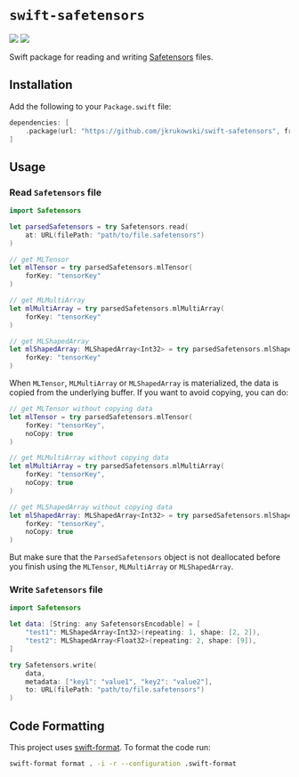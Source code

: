 # `swift-safetensors`

[![](https://img.shields.io/endpoint?url=https%3A%2F%2Fswiftpackageindex.com%2Fapi%2Fpackages%2Fjkrukowski%2Fswift-safetensors%2Fbadge%3Ftype%3Dswift-versions)](https://swiftpackageindex.com/jkrukowski/swift-safetensors)
[![](https://img.shields.io/endpoint?url=https%3A%2F%2Fswiftpackageindex.com%2Fapi%2Fpackages%2Fjkrukowski%2Fswift-safetensors%2Fbadge%3Ftype%3Dplatforms)](https://swiftpackageindex.com/jkrukowski/swift-safetensors)

Swift package for reading and writing [Safetensors](https://github.com/huggingface/safetensors) files.

## Installation

Add the following to your `Package.swift` file:

```swift
dependencies: [
    .package(url: "https://github.com/jkrukowski/swift-safetensors", from: "0.0.6")
]
```

## Usage

### Read `Safetensors` file

```swift
import Safetensors

let parsedSafetensors = try Safetensors.read(
    at: URL(filePath: "path/to/file.safetensors")
)

// get MLTensor
let mlTensor = try parsedSafetensors.mlTensor(
    forKey: "tensorKey"
)

// get MLMultiArray
let mlMultiArray = try parsedSafetensors.mlMultiArray(
    forKey: "tensorKey"
)

// get MLShapedArray
let mlShapedArray: MLShapedArray<Int32> = try parsedSafetensors.mlShapedArray(
    forKey: "tensorKey"
)
```

When `MLTensor`, `MLMultiArray` or `MLShapedArray` is materialized, the data is copied from the underlying buffer.
If you want to avoid copying, you can do:

```swift
// get MLTensor without copying data
let mlTensor = try parsedSafetensors.mlTensor(
    forKey: "tensorKey",
    noCopy: true
)

// get MLMultiArray without copying data
let mlMultiArray = try parsedSafetensors.mlMultiArray(
    forKey: "tensorKey",
    noCopy: true
)

// get MLShapedArray without copying data
let mlShapedArray: MLShapedArray<Int32> = try parsedSafetensors.mlShapedArray(
    forKey: "tensorKey",
    noCopy: true
)
```

But make sure that the `ParsedSafetensors` object is not deallocated before you
finish using the `MLTensor`, `MLMultiArray` or `MLShapedArray`.

### Write `Safetensors` file

```swift
import Safetensors

let data: [String: any SafetensorsEncodable] = [
    "test1": MLShapedArray<Int32>(repeating: 1, shape: [2, 2]),
    "test2": MLShapedArray<Float32>(repeating: 2, shape: [9]),
]

try Safetensors.write(
    data,
    metadata: ["key1": "value1", "key2": "value2"],
    to: URL(filePath: "path/to/file.safetensors")
)
```

## Code Formatting

This project uses [swift-format](https://github.com/swiftlang/swift-format). To format the code run:

```bash
swift-format format . -i -r --configuration .swift-format
```
